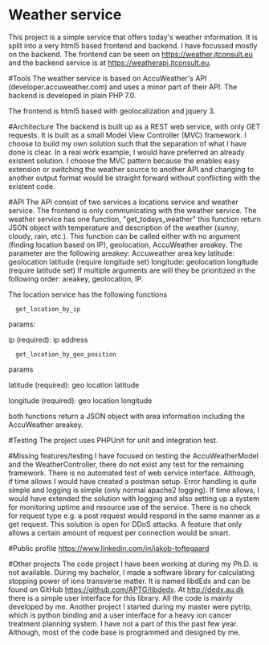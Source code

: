 # Weather service
This project is a simple service that offers today's weather information. It is split into a very html5 based frontend and backend. I have focussed mostly on the backend. The frontend can be seen on https://weather.jtconsult.eu and the backend service is at https://weatherapi.jtconsult.eu.

#Tools
The weather service is based on AccuWeather's API (developer.accuweather.com) and uses a minor part of their API. The backend is developed in plain PHP 7.0. 

The frontend is html5 based with geolocalization and jquery 3.

#Architecture
The backend is built up as a REST web service, with only GET requests. It is built as a small Model View Controller (MVC) framework. I choose to build my own solution such that the separation of what I have done is clear. In a real work example, I would have preferred an already existent solution. I choose the MVC pattern because the enables easy extension or switching the weather source to another API and changing to another output format would be straight forward without conflicting with the existent code. 

#API
The API consist of two services a locations service and weather service. The frontend is only communicating with the weather service. The weather service has one function, "get_todays_weather" this function return JSON object with temperature and description of the weather (sunny, cloudy, rain, etc.). This function can be called either with no argument (finding location based on IP), geolocation, AccuWeather areakey. The parameter are the following
areakey: Accuweather area key
latitude: geolocation latitude (require longitude set)
longitude: geolocation longitude (require latitude set)
If multiple arguments are will they be prioritized in the following order: areakey, geolocation, IP.

The location service has the following functions 
    
      get_location_by_ip 

params:

ip (required): ip address


      get_location_by_geo_position

params

latitude (required): geo location latitude

longitude (required): geo location longitude

both functions return a JSON object with area information including the AccuWeather areakey.

#Testing
The project uses PHPUnit for unit and integration test.


#Missing features/testing
I have focused on testing the AccuWeatherModel and the WeatherController, there do not exist any test for the remaining framework. There is no automated test of web service interface. Although, if time allows I would have created a postman setup.
Error handling is quite simple and logging is simple (only normal apache2 logging). If time allows, I would have extended the solution with logging and also setting up a system for monitoring uptime and resource use of the service. 
There is no check for request type e.g. a post request would respond in the same manner as a get request. 
This solution is open for DDoS attacks. A feature that only allows a certain amount of request per connection would be smart.

#Public profile
https://www.linkedin.com/in/jakob-toftegaard

#Other projects
The code project I have been working at during my Ph.D. is not available. During my bachelor, I made a software library for calculating stopping power of ions transverse matter. It is named libdEdx and can be found on GitHub https://github.com/APTG/libdedx. At http://dedx.au.dk there is a simple user interface for this library. All the code is mainly developed by me.
Another project I started during my master were pytrip, which is python binding and a user interface for a heavy ion cancer treatment planning system. I have not a part of this the past few year. Although, most of the code base is programmed and designed by me. 


